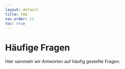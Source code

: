 ```yaml
---
layout: default
title: FAQ
nav_order: 11
toc: true
---
```


# Häufige Fragen

Hier sammeln wir Antworten auf häufig gestellte Fragen.

